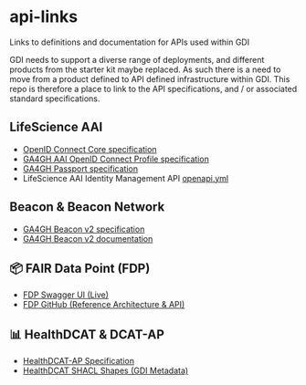 # api-links
Links to definitions and documentation for APIs used within GDI

GDI needs to support a diverse range of deployments, and different products from the starter kit maybe replaced. As such there is a need to move from a product defined to API defined infrastructure within GDI. This repo is therefore a place to link to the API specifications, and / or associated standard specifications.

## LifeScience AAI

- [OpenID Connect Core specification](https://openid.net/specs/openid-connect-core-1_0.html)
- [GA4GH AAI OpenID Connect Profile specification](https://ga4gh.github.io/data-security/aai-openid-connect-profile)
- [GA4GH Passport specification](https://ga4gh.github.io/data-security/ga4gh-passport)
- LifeScience AAI Identity Management API [openapi.yml](https://raw.githubusercontent.com/CESNET/perun/main/perun-openapi/openapi.yml) 

## Beacon & Beacon Network

- [GA4GH Beacon v2 specification](https://github.com/ga4gh-beacon/beacon-v2)
- [GA4GH Beacon v2 documentation](https://docs.genomebeacons.org/)

## 📦 FAIR Data Point (FDP) 

- [FDP Swagger UI (Live)](https://app.fairdatapoint.org/swagger-ui/index.html)
- [FDP GitHub (Reference Architecture & API)](https://github.com/FAIRDataTeam/FAIRDataPoint)

## 📊 HealthDCAT & DCAT-AP

- [HealthDCAT-AP Specification](https://healthdcat-ap.github.io)
- [HealthDCAT SHACL Shapes (GDI Metadata)](https://github.com/GenomicDataInfrastructure/gdi-metadata/tree/main/Formulasation%28shacl%29/core/PiecesShape)
